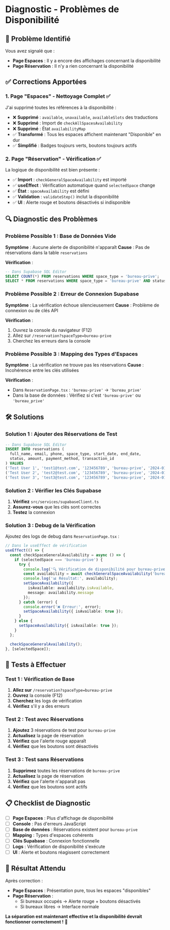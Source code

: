 # Diagnostic - Problèmes de Disponibilité

## 🚨 Problème Identifié

Vous avez signalé que :
- **Page Espaces** : Il y a encore des affichages concernant la disponibilité
- **Page Réservation** : Il n'y a rien concernant la disponibilité

## ✅ Corrections Apportées

### 1. Page "Espaces" - Nettoyage Complet ✅

J'ai supprimé toutes les références à la disponibilité :

- ❌ **Supprimé** : `available`, `unavailable`, `availableSlots` des traductions
- ❌ **Supprimé** : Import de `checkAllSpacesAvailability`
- ❌ **Supprimé** : État `availabilityMap`
- ✅ **Transformé** : Tous les espaces affichent maintenant "Disponible" en dur
- ✅ **Simplifié** : Badges toujours verts, boutons toujours actifs

### 2. Page "Réservation" - Vérification ✅

La logique de disponibilité est bien présente :

- ✅ **Import** : `checkGeneralSpaceAvailability` est importé
- ✅ **useEffect** : Vérification automatique quand `selectedSpace` change
- ✅ **État** : `spaceAvailability` est défini
- ✅ **Validation** : `validateStep()` inclut la disponibilité
- ✅ **UI** : Alerte rouge et boutons désactivés si indisponible

## 🔍 Diagnostic des Problèmes

### Problème Possible 1 : Base de Données Vide

**Symptôme** : Aucune alerte de disponibilité n'apparaît
**Cause** : Pas de réservations dans la table `reservations`

**Vérification** :
```sql
-- Dans Supabase SQL Editor
SELECT COUNT(*) FROM reservations WHERE space_type = 'bureau-prive';
SELECT * FROM reservations WHERE space_type = 'bureau-prive' AND status IN ('confirmed', 'pending');
```

### Problème Possible 2 : Erreur de Connexion Supabase

**Symptôme** : La vérification échoue silencieusement
**Cause** : Problème de connexion ou de clés API

**Vérification** :
1. Ouvrez la console du navigateur (F12)
2. Allez sur `/reservation?spaceType=bureau-prive`
3. Cherchez les erreurs dans la console

### Problème Possible 3 : Mapping des Types d'Espaces

**Symptôme** : La vérification ne trouve pas les réservations
**Cause** : Incohérence entre les clés utilisées

**Vérification** :
- Dans `ReservationPage.tsx` : `'bureau-prive'` → `'bureau_prive'`
- Dans la base de données : Vérifiez si c'est `'bureau-prive'` ou `'bureau_prive'`

## 🛠️ Solutions

### Solution 1 : Ajouter des Réservations de Test

```sql
-- Dans Supabase SQL Editor
INSERT INTO reservations (
  full_name, email, phone, space_type, start_date, end_date, 
  status, amount, payment_method, transaction_id
) VALUES 
('Test User 1', 'test1@test.com', '123456789', 'bureau-prive', '2024-01-01', '2024-02-01', 'confirmed', 500, 'cash', 'TEST_001'),
('Test User 2', 'test2@test.com', '123456789', 'bureau-prive', '2024-01-01', '2024-02-01', 'confirmed', 500, 'cash', 'TEST_002'),
('Test User 3', 'test3@test.com', '123456789', 'bureau-prive', '2024-01-01', '2024-02-01', 'pending', 500, 'cash', 'TEST_003');
```

### Solution 2 : Vérifier les Clés Supabase

1. **Vérifiez** `src/services/supabaseClient.ts`
2. **Assurez-vous** que les clés sont correctes
3. **Testez** la connexion

### Solution 3 : Debug de la Vérification

Ajoutez des logs de debug dans `ReservationPage.tsx` :

```typescript
// Dans le useEffect de vérification
useEffect(() => {
  const checkSpaceGeneralAvailability = async () => {
    if (selectedSpace === 'bureau-prive') {
      try {
        console.log('🔍 Vérification de disponibilité pour bureau-prive...');
        const availability = await checkGeneralSpaceAvailability('bureau-prive');
        console.log('📊 Résultat:', availability);
        setSpaceAvailability({
          isAvailable: availability.isAvailable,
          message: availability.message
        });
      } catch (error) {
        console.error('❌ Erreur:', error);
        setSpaceAvailability({ isAvailable: true });
      }
    } else {
      setSpaceAvailability({ isAvailable: true });
    }
  };

  checkSpaceGeneralAvailability();
}, [selectedSpace]);
```

## 🧪 Tests à Effectuer

### Test 1 : Vérification de Base

1. **Allez sur** `/reservation?spaceType=bureau-prive`
2. **Ouvrez** la console (F12)
3. **Cherchez** les logs de vérification
4. **Vérifiez** s'il y a des erreurs

### Test 2 : Test avec Réservations

1. **Ajoutez** 3 réservations de test pour `bureau-prive`
2. **Actualisez** la page de réservation
3. **Vérifiez** que l'alerte rouge apparaît
4. **Vérifiez** que les boutons sont désactivés

### Test 3 : Test sans Réservations

1. **Supprimez** toutes les réservations de `bureau-prive`
2. **Actualisez** la page de réservation
3. **Vérifiez** que l'alerte n'apparaît pas
4. **Vérifiez** que les boutons sont actifs

## 📋 Checklist de Diagnostic

- [ ] **Page Espaces** : Plus d'affichage de disponibilité
- [ ] **Console** : Pas d'erreurs JavaScript
- [ ] **Base de données** : Réservations existent pour `bureau-prive`
- [ ] **Mapping** : Types d'espaces cohérents
- [ ] **Clés Supabase** : Connexion fonctionnelle
- [ ] **Logs** : Vérification de disponibilité s'exécute
- [ ] **UI** : Alerte et boutons réagissent correctement

## 🎯 Résultat Attendu

Après correction :

- **Page Espaces** : Présentation pure, tous les espaces "disponibles"
- **Page Réservation** : 
  - Si bureaux occupés → Alerte rouge + boutons désactivés
  - Si bureaux libres → Interface normale

**La séparation est maintenant effective et la disponibilité devrait fonctionner correctement !** 🚀
